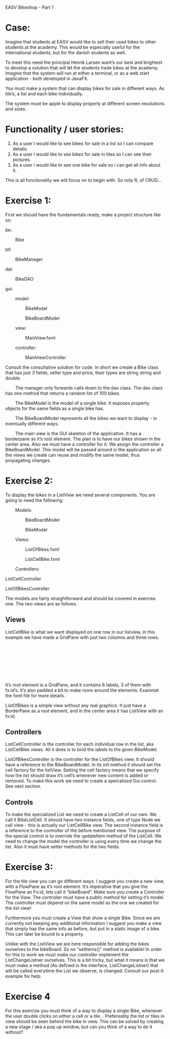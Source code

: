 <body class="c6"><p class="c9 title" id="h.qwno6oyg94ls"><span class="c13">EASV Bikeshop - Part 1</span></p><h1 class="c7" id="h.1rjr6ws5nw5l"><span class="c3">Case:</span></h1><p class="c2"><span class="c0">Imagine that students at EASV would like to sell their used bikes to other students at the academy. This would be especially useful for the international students, but for the danish students as well.</span></p><p class="c2 c5"><span class="c0"></span></p><p class="c2"><span class="c0">To meet this need the principal Henrik Larsen want&rsquo;s our best and brightest to develop a solution that will let the students trade bikes at the academy. Imagine that the system will run at either a terminal, or as a web start application - both developed in JavaFX.</span></p><p class="c2 c5"><span class="c0"></span></p><p class="c2"><span class="c0">You must make a system that can display bikes for sale in different ways. As tile&rsquo;s, a list and each bike individually. </span></p><p class="c2 c5"><span class="c0"></span></p><p class="c2"><span class="c0">The system must be apple to display properly at different screen resolutions and sizes. </span></p><h1 class="c7" id="h.8crjcv3gvkc"><span class="c3">Functionality / user stories:</span></h1><ol class="c11 lst-kix_nef4lwhl5yfl-0 start" start="1"><li class="c2 c8"><span class="c0">As a user I would like to see bikes for sale in a list so I can compare details.</span></li><li class="c2 c8"><span class="c0">As a user I would like to see bikes for sale in tiles so I can see their pictures.</span></li><li class="c2 c8"><span class="c0">As a user I would like to see one bike for sale so i can get all info about it.</span></li></ol><p class="c2 c5"><span class="c0"></span></p><p class="c2"><span>This is all functionality we will focus on to begin with. So only </span><span class="c14">R</span><span class="c0">, of CRUD...</span></p><h1 class="c7" id="h.eejyhlaz5l5k"><span class="c3">Exercise 1:</span></h1><p class="c1"><span class="c0">First we should have the fundamentals ready, make a project structure like so:</span></p><p class="c1 c5"><span class="c0"></span></p><p class="c1"><span class="c0">be:</span></p><p class="c1"><span class="c0">&nbsp;&nbsp;&nbsp;&nbsp;&nbsp;&nbsp;&nbsp;&nbsp;Bike</span></p><p class="c1"><span class="c0">bll:</span></p><p class="c1"><span class="c0">&nbsp;&nbsp;&nbsp;&nbsp;&nbsp;&nbsp;&nbsp;&nbsp;BikeManager</span></p><p class="c1"><span class="c0">dal:</span></p><p class="c1"><span class="c0">&nbsp;&nbsp;&nbsp;&nbsp;&nbsp;&nbsp;&nbsp;&nbsp;BikeDAO</span></p><p class="c1"><span class="c0">gui:</span></p><p class="c1"><span class="c0">&nbsp;&nbsp;&nbsp;&nbsp;&nbsp;&nbsp;&nbsp;&nbsp;model:</span></p><p class="c1"><span class="c0">&nbsp;&nbsp;&nbsp;&nbsp;&nbsp;&nbsp;&nbsp;&nbsp;&nbsp;&nbsp;&nbsp;&nbsp;&nbsp;&nbsp;&nbsp;&nbsp;BikeModel</span></p><p class="c1"><span class="c0">&nbsp;&nbsp;&nbsp;&nbsp;&nbsp;&nbsp;&nbsp;&nbsp;&nbsp;&nbsp;&nbsp;&nbsp;&nbsp;&nbsp;&nbsp;&nbsp;BikeBoardModel</span></p><p class="c1"><span class="c0">&nbsp;&nbsp;&nbsp;&nbsp;&nbsp;&nbsp;&nbsp;&nbsp;view:</span></p><p class="c1"><span class="c0">&nbsp;&nbsp;&nbsp;&nbsp;&nbsp;&nbsp;&nbsp;&nbsp;&nbsp;&nbsp;&nbsp;&nbsp;&nbsp;&nbsp;&nbsp;&nbsp;MainView.fxml</span></p><p class="c1"><span class="c0">&nbsp;&nbsp;&nbsp;&nbsp;&nbsp;&nbsp;&nbsp;&nbsp;controller:</span></p><p class="c1"><span class="c0">&nbsp;&nbsp;&nbsp;&nbsp;&nbsp;&nbsp;&nbsp;&nbsp;&nbsp;&nbsp;&nbsp;&nbsp;&nbsp;&nbsp;&nbsp;&nbsp;MainViewController</span></p><p class="c1 c5"><span class="c0"></span></p><p class="c1"><span class="c0">Consult the consultative solution for code. In short we create a Bike class that has just 3 fields, seller type and price, their types are string string and double.</span></p><p class="c1 c5"><span class="c0"></span></p><p class="c2"><span class="c0">&nbsp;&nbsp;&nbsp;&nbsp;&nbsp;&nbsp;&nbsp;&nbsp;The manager only forwards calls down to the dao class. The dao class has one method that returns a random list of 100 bikes. </span></p><p class="c2 c5"><span class="c0"></span></p><p class="c2"><span class="c0">&nbsp;&nbsp;&nbsp;&nbsp;&nbsp;&nbsp;&nbsp;&nbsp;The BikeModel is the model of a single bike. It exposes property objects for the same fields as a single bike has. </span></p><p class="c2 c5"><span class="c0"></span></p><p class="c2"><span class="c0">&nbsp;&nbsp;&nbsp;&nbsp;&nbsp;&nbsp;&nbsp;&nbsp;The BikeBoardModel represents all the bikes we want to display - in eventually different ways.</span></p><p class="c2 c5"><span class="c0"></span></p><p class="c2"><span class="c0">&nbsp;&nbsp;&nbsp;&nbsp;&nbsp;&nbsp;&nbsp;&nbsp;The main view is the GUI skeleton of the application. It has a borderpane as it&rsquo;s root element. The plan is to have our bikes shown in the center area. Also we must have a controller for it. We assign the controller a BikeBoardModel. This model will be passed around in the application so all the views we create can reuse and modify the same model, thus propagating changes.</span></p><h1 class="c7" id="h.47ds7j1x8u1"><span class="c3">Exercise 2:</span></h1><p class="c2"><span class="c0">To display the bikes in a ListView we need several components. You are going to need the following:</span></p><p class="c2 c5"><span class="c0"></span></p><p class="c2"><span class="c0">&nbsp;&nbsp;&nbsp;&nbsp;&nbsp;&nbsp;&nbsp;&nbsp;Models:</span></p><p class="c2"><span class="c0">&nbsp;&nbsp;&nbsp;&nbsp;&nbsp;&nbsp;&nbsp;&nbsp;&nbsp;&nbsp;&nbsp;&nbsp;&nbsp;&nbsp;&nbsp;&nbsp;BikeBoardModel</span></p><p class="c2"><span class="c0">&nbsp;&nbsp;&nbsp;&nbsp;&nbsp;&nbsp;&nbsp;&nbsp;&nbsp;&nbsp;&nbsp;&nbsp;&nbsp;&nbsp;&nbsp;&nbsp;BikeModel</span></p><p class="c2"><span class="c0">&nbsp;&nbsp;&nbsp;&nbsp;&nbsp;&nbsp;&nbsp;&nbsp;Views:</span></p><p class="c2"><span class="c0">&nbsp;&nbsp;&nbsp;&nbsp;&nbsp;&nbsp;&nbsp;&nbsp;&nbsp;&nbsp;&nbsp;&nbsp;&nbsp;&nbsp;&nbsp;&nbsp;ListOfBikes.fxml</span></p><p class="c2"><span class="c0">&nbsp;&nbsp;&nbsp;&nbsp;&nbsp;&nbsp;&nbsp;&nbsp;&nbsp;&nbsp;&nbsp;&nbsp;&nbsp;&nbsp;&nbsp;&nbsp;ListCellBike.fxml</span></p><p class="c2"><span class="c0">&nbsp;&nbsp;&nbsp;&nbsp;&nbsp;&nbsp;&nbsp;&nbsp;Controllers:</span></p><p class="c1 c10"><span class="c0">ListCellController</span></p><p class="c1 c10"><span class="c0">ListOfBikesController</span></p><p class="c2 c5"><span class="c0"></span></p><p class="c2"><span class="c0">The models are fairly straightforward and should be covered in exercise one. The two views are as follows.&nbsp;&nbsp;&nbsp;&nbsp;&nbsp;&nbsp;&nbsp;&nbsp;</span></p><h2 class="c4" id="h.9bcipgwdovst"><span class="c12">Views</span></h2><p class="c2"><span class="c0">ListCellBike is what we want displayed on one row in our listview, in this example we have made a GridPane with just two columns and three rows.</span></p><p class="c2"><span style="overflow: hidden; display: inline-block; margin: 0.00px 0.00px; border: 0.00px solid #000000; transform: rotate(0.00rad) translateZ(0px); -webkit-transform: rotate(0.00rad) translateZ(0px); width: 306.00px; height: 105.00px;"></span></p><p class="c2"><span class="c0">It&rsquo;s root element is a GridPane, and it contains 6 labels, 3 of them with fx:id&rsquo;s. It&rsquo;s also padded a bit to make room around the elements. Examniat the fxml file for more details.</span></p><p class="c2 c5"><span class="c0"></span></p><p class="c2"><span class="c0">ListOfBikes is a simple view without any real graphics. It just have a BorderPane as a root element, and in the center area it has ListView with an fx:id. </span></p><h2 class="c4" id="h.mv5n4ttklzgu"><span class="c12">Controllers</span></h2><p class="c2"><span class="c0">ListCellController is the controller for each individual row in the list, aka ListCellBike views. All it does is to bind the labels to the given BikeModel.</span></p><p class="c2 c5"><span class="c0"></span></p><p class="c2"><span class="c0">ListOfBikesController is the controller for the ListOfBikes view. It should have a reference to the BikeBoardModel. In its init method it should set the cell factory for the listView. Setting the cell factory means that we specify how the list should draw it&rsquo;s cell&rsquo;s whenever new content is added or removed. To make this work we need to create a speicalized Gui control. See next section.</span></p><h2 class="c4" id="h.k6vk6otvtb7i"><span class="c12">Controls</span></h2><p class="c2"><span class="c0">To make the specialized List we need to create a ListCell of our own. We call it BikeListCell. It should have two instance fields, one of type Node we call view - this is actually our ListCellBike view. The second instance field is a reference to the controller of the before mentioned view. The purpose of the special control is to override the updateItem method of the ListCell. We need to change the model the controller is using every time we change the list. Also it must have setter methods for the two fields.</span></p><h1 class="c7" id="h.5kvkmjyic21w"><span class="c3">Exercise 3:</span></h1><p class="c1"><span class="c0">For the tile view you can go different ways. I suggest you create a new view, with a FlowPane as it&rsquo;s root element. It&rsquo;s imperative that you give the FlowPane an Fx:id, lets call it &ldquo;bikeBoard&rdquo;. Make sure you create a Controller for the View. The controller must have a public method for setting it&rsquo;s model. The controller must depend on the same model as the one we created for the list view! </span></p><p class="c1 c5"><span class="c0"></span></p><p class="c1"><span class="c0">Furthermore you must create a View that show a single Bike. Since we are currently not keeping any additional information I suggest you make a view that simply has the same info as before, but put in a static image of a bike. This can later be bound to a property. </span></p><p class="c1 c5"><span class="c0"></span></p><p class="c1"><span>Unlike with the ListView we are here responsible for adding the bikes ourselves to the bikeBoard. </span><span class="c14">So no &ldquo;setItems()&rdquo; method is available!</span><span class="c0">&nbsp;In order for this to work we must make our controller implement the ListChangeListner ourselves. This is a bit tricky, but what it means is that we must make a method (As defined in the interface, ListChangeListner) that will be called everytime the List we observe, is changed. Consult our post-it example for help.</span></p><h1 class="c7" id="h.t8zirb9h7ncw"><span class="c3">Exercise 4</span></h1><p class="c2"><span class="c0">For this exercise you must think of a way to display a single Bike, whenever the user double clicks on either a cell or a tile&hellip; Prefereably the list or tiles in view should be seen behind the bike in view. This can be solved by creating a new stage / aka a pop up window, but can you think of a way to do it without?</span></p></body>
